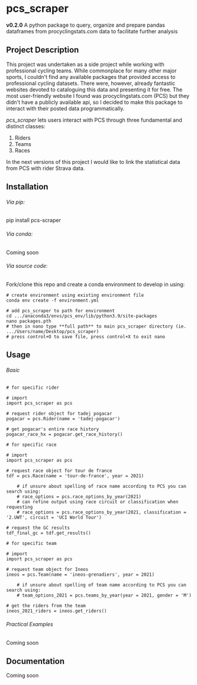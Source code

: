 # pcs_scraper
**v0.2.0**
A python package to query, organize and prepare pandas dataframes from procyclingstats.com data to facilitate further analysis

## Project Description

This project was undertaken as a side project while working with professional cycling teams. While commonplace for many other major sports, I couldn't find any available packages that provided access to professional cycling datasets. There were, however, already fantastic websites devoted to cataloguing this data and presenting it for free. The most user-friendly website I found was procyclingstats.com (PCS) but they didn't have a publicly available api, so I decided to make this package to interact with their posted data programmatically. 

_pcs_scraper_ lets users interact with PCS through three fundamental and distinct classes:
1. Riders
2. Teams
3. Races

In the next versions of this project I would like to link the statistical data from PCS with rider Strava data.

## Installation

###### Via pip:
pip install pcs-scraper

###### Via conda:
Coming soon

###### Via source code:
Fork/clone this repo and create a conda environment to develop in using:
```
# create environment using existing environment file
conda env create -f environment.yml

# add pcs_scraper to path for environment
cd .../anaconda3/envs/pcs_env/lib/python3.9/site-packages
nano packages.pth 
# then in nano type **full path** to main pcs_scraper directory (ie. .../Users/name/Desktop/pcs_scraper)
# press control+O to save file, press control+X to exit nano
```

## Usage
###### Basic
```
# for specific rider

# import 
import pcs_scraper as pcs

# request rider object for tadej pogacar
pogacar = pcs.Rider(name = 'tadej-pogacar')

# get pogacar's entire race history 
pogacar_race_hx = pogacar.get_race_history()
```
```
# for specific race

# import
import pcs_scraper as pcs

# request race object for tour de france
tdf = pcs.Race(name = 'tour-de-france', year = 2021)

	# if unsure about spelling of race name according to PCS you can search using:
	# race_options = pcs.race_options_by_year(2021)
	# can refine output using race circuit or classification when requesting
	# race_options = pcs.race_options_by_year(2021, classification = '2.UWT', circuit = 'UCI World Tour')

# request the GC results
tdf_final_gc = tdf.get_results()
```
```
# for specific team

# import
import pcs_scraper as pcs

# request team object for Ineos 
ineos = pcs.Team(name = 'ineos-grenadiers', year = 2021)

	# if unsure about spelling of team name according to PCS you can search using:
	# team_options_2021 = pcs.teams_by_year(year = 2021, gender = 'M')

# get the riders from the team
ineos_2021_riders = ineos.get_riders()
```

###### Practical Examples
Coming soon

## Documentation
Coming soon


